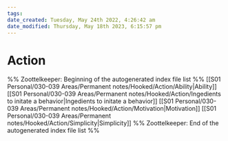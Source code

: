 ```yaml
---
tags: 
date_created: Tuesday, May 24th 2022, 4:26:42 am
date_modified: Thursday, May 18th 2023, 6:15:57 pm
---
```

# Action
%% Zoottelkeeper: Beginning of the autogenerated index file list  %%
 [[S01 Personal/030-039 Areas/Permanent notes/Hooked/Action/Ability|Ability]]
 [[S01 Personal/030-039 Areas/Permanent notes/Hooked/Action/Ingedients to initate a behavior|Ingedients to initate a behavior]]
 [[S01 Personal/030-039 Areas/Permanent notes/Hooked/Action/Motivation|Motivation]]
 [[S01 Personal/030-039 Areas/Permanent notes/Hooked/Action/Simplicity|Simplicity]]
%% Zoottelkeeper: End of the autogenerated index file list  %%
